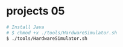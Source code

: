 # projects 05

```sh
# Install Java
# $ chmod +x ./tools/HardwareSimulator.sh
$ ./tools/HardwareSimulator.sh
```
